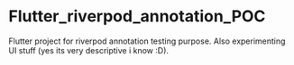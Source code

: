 # Flutter_riverpod_annotation_POC

Flutter project for riverpod annotation testing purpose.
Also experimenting UI stuff (yes its very descriptive i know :D).
